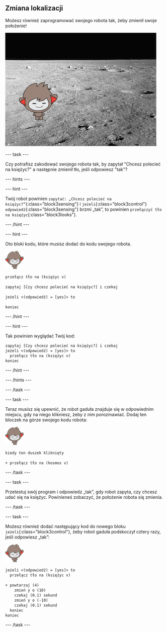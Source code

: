 ## Zmiana lokalizacji

Możesz również zaprogramować swojego robota tak, żeby zmienił swoje położenie!

![Testowanie zmieniającego się tła](images/chatbot-backdrop-moon.png)

--- task ---

Czy potrafisz zakodować swojego robota tak, by zapytał "Chcesz polecieć na księżyc?" a następnie zmienił tło, jeśli odpowiesz "tak"?

--- hints ---

--- hint ---

Twój robot powinien `zapytać: „Chcesz polecieć na księżyc?”`{:class="block3sensing"} i `jeżeli`{:class="block3control"} `odpowiedź`{:class="block3sensing"} brzmi „tak”, to powinien `przełączyć tło na księżyc`{:class="block3looks"}.

--- /hint ---

--- hint ---

Oto bloki kodu, które musisz dodać do kodu swojego robota.

![nano duszek](images/nano-sprite.png)

```blocks3
przełącz tło na (księżyc v)

zapytaj [Czy chcesz polecieć na księżyc?] i czekaj

jeżeli <(odpowiedź) = [yes]> to 

koniec
```

--- /hint ---

--- hint ---

Tak powinien wyglądać Twój kod:

```blocks3
zapytaj [Czy chcesz polecieć na księżyc?] i czekaj
jeżeli <(odpowiedź) = [yes]> to 
  przełącz tło na (księżyc v)
koniec
```

--- /hint ---

--- /hints ---

--- /task ---

--- task ---

Teraz musisz się upewnić, że robot gaduła znajduje się w odpowiednim miejscu, gdy na niego klikniesz, żeby z nim porozmawiać. Dodaj ten bloczek na górze swojego kodu robota:

![nano duszek](images/nano-sprite.png)

```blocks3
kiedy ten duszek kliknięty

+ przełącz tło na (kosmos v)
```

--- /task ---

--- task ---

Przetestuj swój program i odpowiedz „tak”, gdy robot zapyta, czy chcesz udać się na księżyc. Powinieneś zobaczyć, że położenie robota się zmienia.

--- /task ---

--- task ---

Możesz również dodać następujący kod do nowego bloku `jeżeli`{:class="block3control"}, żeby robot gaduła podskoczył cztery razy, jeśli odpowiesz „tak”:

![nano duszek](images/nano-sprite.png)

```blocks3
jeżeli <(odpowiedź) = [yes]> to 
  przełącz tło na (księżyc v)

+ powtarzaj (4) 
    zmień y o (10)
    czekaj (0.1) sekund
    zmień y o (-10)
    czekaj (0.1) sekund
  koniec
koniec
```

--- /task ---